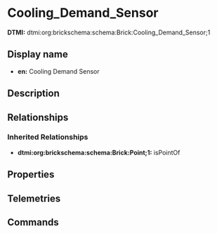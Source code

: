 # Cooling_Demand_Sensor
**DTMI:** dtmi:org:brickschema:schema:Brick:Cooling_Demand_Sensor;1
## Display name
- **en:** Cooling Demand Sensor
## Description
## Relationships
### Inherited Relationships
* **dtmi:org:brickschema:schema:Brick:Point;1:** isPointOf
## Properties
## Telemetries
## Commands
